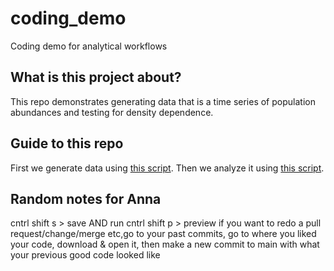 # coding_demo
Coding demo for analytical workflows

## What is this project about?
This repo demonstrates generating data that is a time series of population abundances and testing for density dependence.

## Guide to this repo
First we generate data using [this script](code\generate_data.R).
Then we analyze it using [this script](code\dd_analysis.R).


## Random notes for Anna
cntrl shift s > save AND run
cntrl shift p > preview
if you want to redo a pull request/change/merge etc,go to your past commits, go to where you liked your code, download & open it, then make a new commit to main with what your previous good code looked like